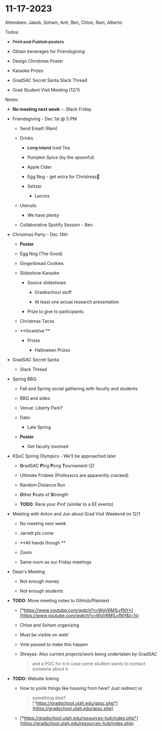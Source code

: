 # 11-17-2023

Attendees: Jakob, Soham, Anh, Ben, Chloe, Ram, Alberto

Todos:

-   ~~Print and Publish posters~~

-   Obtain beverages for Friendsgiving

-   Design Christmas Poster

-   Karaoke Prizes

-   GradSAC Secret Santa Slack Thread

-   Grad Student Visit Meeting (12/1)

Notes:

-   **No meeting next week** -- Black Friday

-   Friendsgiving - Dec 1st @ 5 PM

    -   Send Email! (Ram)

    -   Drinks

        -   ~~Long Island~~ Iced Tea

        -   Pumpkin Spice (by the spoonful)

        -   Apple Cider

        -   Egg Nog - get extra for Christmas🎄

        -   Seltzer

            -   Lacroix

    -   Utensils

        -   We have plenty

    -   Collaborative Spotify Session - Ben

-   Christmas Party - Dec 14th

    -   **Poster**

    -   Egg Nog (The Good)

    -   Gingerbread Cookies

    -   Slideshow Karaoke

        -   Source slideshows

            -   Gradeschool stuff

            -   At least one actual research presentation

        -   Prize to give to participants

    -   Christmas Tacos

    -   **Incentive **

        -   Prizes

            -   Halloween Prizes

-   GradSAC Secret Santa

    -   Slack Thread

-   Spring BBQ

    -   Fall and Spring social gathering with faculty and students

    -   BBQ and sides

    -   Venue: Liberty Park?

    -   Date:

        -   Late Spring

    -   **Poster**

        -   Get faculty involved

-   KSoC Spring Olympics - We'll be approached later

    -   **G**radSAC **P**ing **P**ong **T**ournament (2)

    -   Ultimate Frisbee (Professors are apparently cracked)

    -   Random Distance Run

    -   **O**ther **F**eats of **S**trength

    -   **TODO**: Race your Prof (similar to a EE events)

-   Meeting with Anton and Jun about Grad Visit Weekend on 12/1

    -   No meeting next week

    -   Jarrett pls come

    -   **All hands though **

    -   Zoom

    -   Same room as our Friday meetings

-   Dean's Meeting

    -   Not enough money

    -   Not enough students

-   **TODO**: Move meeting notes to GitHub/Plaintext

    -   [*https://www.youtube.com/watch?v=WgV6M1LyfNY*](https://www.youtube.com/watch?v=WgV6M1LyfNY&t=1s)

    -   Chloe and Soham organizing

    -   Must be visible on web!

    -   Vote passed to make this happen

    -   Shreyas: Also current projects/work being undertaken by GradSAC
        > and a POC for it in case some student wants to contact someone
        > about it

-   **TODO**: Website linking

    -   How to yoink things like housing from here? Just redirect or
        > something else?\
        > [*https://gradschool.utah.edu/gpsc.php*](https://gradschool.utah.edu/gpsc.php)

    -   [*https://gradschool.utah.edu/resources-hub/index.php*](https://gradschool.utah.edu/resources-hub/index.php)

